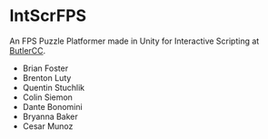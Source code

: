 # IntScrFPS
An FPS Puzzle Platformer made in Unity for Interactive Scripting at [ButlerCC](http://butlercc.edu).

- Brian Foster
- Brenton Luty
- Quentin Stuchlik
- Colin Siemon
- Dante Bonomini
- Bryanna Baker
- Cesar Munoz
